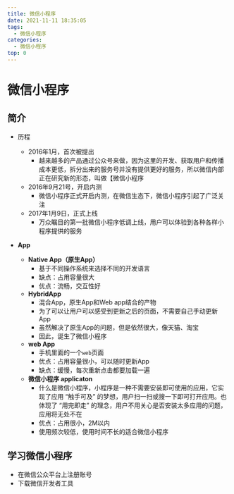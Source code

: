 ```yaml
---
title: 微信小程序
date: 2021-11-11 18:35:05
tags: 
  - 微信小程序
categories:
  - 微信小程序
top: 0
---
```


# 微信小程序

## 简介

- 历程
  - 2016年1月，首次被提出
    - 越来越多的产品通过公众号来做，因为这里的开发、获取用户和传播成本更低，拆分出来的服务号并没有提供更好的服务，所以微信内部正在研究新的形态，叫做【微信小程序
  - 2016年9月21号，开启内测
    - 微信小程序正式开启内测，在微信生态下，微信小程序引起了广泛关注
  - 2017年1月9日，正式上线
    - 万众瞩目的第一批微信小程序低调上线，用户可以体验到各种各样小程序提供的服务

- **App**
  - **Native App（原生App）**
    - 基于不同操作系统来选择不同的开发语言
    - 缺点：占用容量很大
    - 优点：流畅，交互性好
  - **HybridApp**
    - 混合App，原生App和Web app结合的产物
    - 为了可以让用户可以感受到更新之后的页面，不需要自己手动更新App
    - 虽然解决了原生App的问题，但是依然很大，像天猫、淘宝
    - 因此，诞生了微信小程序
  - **web App**
    - 手机里面的一个`web`页面
    - 优点：占用容量很小，可以随时更新App
    - 缺点：缓慢，每次重新点击都要加载一遍
  - **微信小程序 applicaton**
    - 什么是微信小程序，小程序是一种不需要安装即可使用的应用，它实现了应用 “触手可及” 的梦想，用户扫一扫或搜一下即可打开应用。也体现了 “用完即走” 的理念，用户不用关心是否安装太多应用的问题，应用将无处不在 
    - 优点：占用很小，2M以内
    -  使用频次较低，使用时间不长的适合微信小程序

## 学习微信小程序

- 在微信公众平台上注册账号
- 下载微信开发者工具

